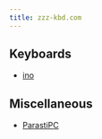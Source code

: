```yaml
---
title: zzz-kbd.com
---
```


## Keyboards
- [ino](products/ino)

## Miscellaneous
- [ParastiPC](https://github.com/hidsh/ParastiPC)

